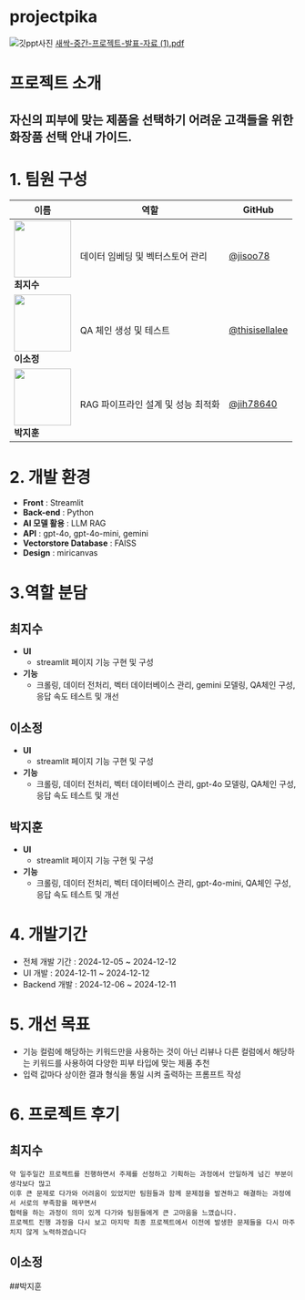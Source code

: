 # projectpika
![깃ppt사진](https://github.com/user-attachments/assets/1d4342ea-a7ce-4b1f-9ae2-c2c4ba91b3ad)
[새싹-중간-프로젝트-발표-자료 (1).pdf](https://github.com/user-attachments/files/18111458/-.-.-.-.1.pdf)
# 프로젝트 소개

## 자신의 피부에 맞는 제품을 선택하기 어려운 고객들을 위한 화장품 선택 안내 가이드.

# 1. 팀원 구성


| 이름      | 역할 | GitHub |
|-----------|------|--------|
| <img src="https://github.com/user-attachments/assets/a85c3c66-6771-447a-9da8-3b5fdc9a9bbb" width="100"> <br> **최지수** | 데이터 임베딩 및 벡터스토어 관리 | [@jisoo78](https://github.com/jisoo78) |
| <img src="https://github.com/user-attachments/assets/a85c3c66-6771-447a-9da8-3b5fdc9a9bbb" width="100"> <br> **이소정** | QA 체인 생성 및 테스트 | [@thisisellalee](https://github.com/thisisellalee) |
| <img src="https://github.com/user-attachments/assets/a85c3c66-6771-447a-9da8-3b5fdc9a9bbb" width="100"> <br> **박지훈** | RAG 파이프라인 설계 및 성능 최적화 | [@jih78640](https://github.com/jih78640) |




# 2. 개발 환경

- **Front** : Streamlit
- **Back-end** : Python
- **AI 모델 활용** : LLM RAG
- **API** : gpt-4o, gpt-4o-mini, gemini
- **Vectorstore Database** : FAISS
- **Design** : miricanvas

# 3.역할 분담

## 최지수
- **UI**
  - streamlit 페이지 기능 구현 및 구성
- **기능**
  - 크롤링, 데이터 전처리, 벡터 데이터베이스 관리, gemini 모델링, QA체인 구성, 응답 속도 테스트 및 개선
  

## 이소정

- **UI**
    - streamlit 페이지 기능 구현 및 구성
- **기능**
    - 크롤링, 데이터 전처리, 벡터 데이터베이스 관리, gpt-4o 모델링, QA체인 구성, 응답 속도 테스트 및 개선


## 박지훈

- **UI**
    - streamlit 페이지 기능 구현 및 구성
- **기능**
    -  크롤링, 데이터 전처리, 벡터 데이터베이스 관리, gpt-4o-mini, QA체인 구성, 응답 속도 테스트 및 개선
 
# 4. 개발기간

- 전체 개발 기간 : 2024-12-05 ~ 2024-12-12
- UI 개발 : 2024-12-11 ~ 2024-12-12
- Backend 개발 : 2024-12-06 ~ 2024-12-11


# 5. 개선 목표
- 기능 컬럼에 해당하는 키워드만을 사용하는 것이 아닌 리뷰나 다른 컬럼에서 해당하는 키워드를 사용하여 다양한 피부 타입에 맞는 제품 추천
- 입력 값마다 상이한 결과 형식을 통일 시켜 출력하는 프롬프트 작성


# 6. 프로젝트 후기

## 최지수
    약 일주일간 프로젝트를 진행하면서 주제를 선정하고 기획하는 과정에서 안일하게 넘긴 부분이 생각보다 많고
    이후 큰 문제로 다가와 어려움이 있었지만 팀원들과 함께 문제점을 발견하고 해결하는 과정에서 서로의 부족함을 메꾸면서
    협력을 하는 과정이 의미 있게 다가와 팀원들에게 큰 고마움을 느꼈습니다.
    프로젝트 진행 과정을 다시 보고 마지막 최종 프로젝트에서 이전에 발생한 문제들을 다시 마주치지 않게 노력하겠습니다



## 이소정




##박지훈
